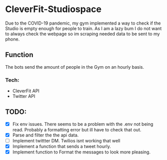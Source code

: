 # CleverFit-Studiospace
Due to the COVID-19 pandemic, my gym implemented a way to check if the Studio is empty enough for people to train. As I am a lazy bum I do not want to always check the webpage so im scraping needed data to be sent to my phone.



## Function
The bots send the amount of people in the Gym on an hourly basis.




### Tech: 
* CleverFit API
* Twitter API


## TODO:
* [X] Fix env issues. There seems to be a problem with the .env not being read. Probably a formatting error but ill have to check that out.
* [X]  Parse and filter the the api data.
* [ ] Implement twittter DM. Twilios isnt working that well
* [X] Implement a function that sends a tweet hourly.
* [X] Implement function to Format the messages to look more pleasing. 
